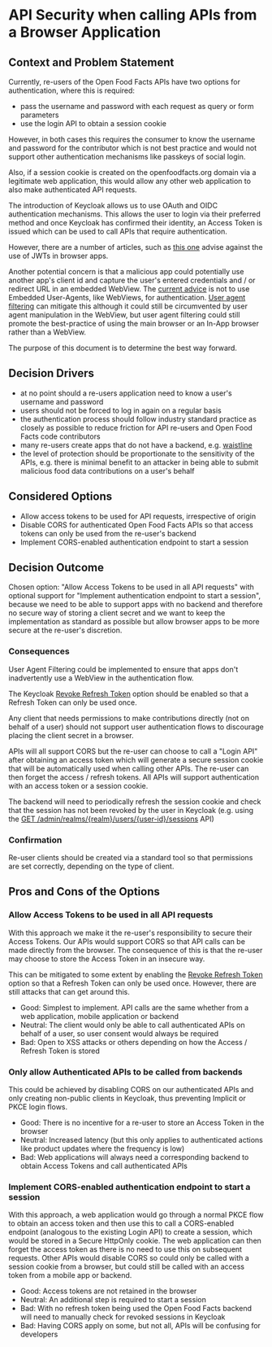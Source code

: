 # API Security when calling APIs from a Browser Application

## Context and Problem Statement

Currently, re-users of the Open Food Facts APIs have two options for authentication, where this is required:

- pass the username and password with each request as query or form parameters
- use the login API to obtain a session cookie

However, in both cases this requires the consumer to know the username and password for the contributor which is not best practice and would not support other authentication mechanisms like passkeys of social login.

Also, if a session cookie is created on the openfoodfacts.org domain via a legitimate web application, this would allow any other web application to also make authenticated API requests.

The introduction of Keycloak allows us to use OAuth and OIDC authentication mechanisms. This allows the user to login via their preferred method and once Keycloak has confirmed their identity, an Access Token is issued which can be used to call APIs that require authentication.

However, there are a number of articles, such as [this one](https://ianlondon.github.io/posts/dont-use-jwts-for-sessions/) advise against the use of JWTs in browser apps.

Another potential concern is that a malicious app could potentially use another app's client id and capture the user's entered credentials and / or redirect URL in an embedded WebView. The [current advice](https://datatracker.ietf.org/doc/html/rfc8252#section-8.12) is not to use Embedded User-Agents, like WebViews, for authentication. [User agent filtering](https://blog.please-open.it/posts/user-agent-filter-authenticator/) can mitigate this although it could still be circumvented by user agent manipulation in the WebView, but user agent filtering could still promote the best-practice of using the main browser or an In-App browser rather than a WebView.

The purpose of this document is to determine the best way forward.

## Decision Drivers

* at no point should a re-users application need to know a user's username and password
* users should not be forced to log in again on a regular basis
* the authentication process should follow industry standard practice as closely as possible to reduce friction for API re-users and Open Food Facts code contributors
* many re-users create apps that do not have a backend, e.g. [waistline](https://github.com/davidhealey/waistline)
* the level of protection should be proportionate to the sensitivity of the APIs, e.g. there is minimal benefit to an attacker in being able to submit malicious food data contributions on a user's behalf

## Considered Options

* Allow access tokens to be used for API requests, irrespective of origin
* Disable CORS for authenticated Open Food Facts APIs so that access tokens can only be used from the re-user's backend
* Implement CORS-enabled authentication endpoint to start a session

## Decision Outcome

Chosen option: "Allow Access Tokens to be used in all API requests" with optional support for "Implement authentication endpoint to start a session", because we need to be able to support apps with no backend and therefore no secure way of storing a client secret and we want to keep the implementation as standard as possible but allow browser apps to be more secure at the re-user's discretion.

### Consequences

User Agent Filtering could be implemented to ensure that apps don't inadvertently use a WebView in the authentication flow.

The Keycloak [Revoke Refresh Token](https://www.keycloak.org/docs/latest/server_admin/index.html#_offline-access) option should be enabled so that a Refresh Token can only be used once.

Any client that needs permissions to make contributions directly (not on behalf of a user) should not support user authentication flows to discourage placing the client secret in a browser.

APIs will all support CORS but the re-user can choose to call a "Login API" after obtaining an access token which will generate a secure session cookie that will be automatically used when calling other APIs. The re-user can then forget the access / refresh tokens. All APIs will support authentication with an access token or a session cookie.

The backend will need to periodically refresh the session cookie and check that the session has not been revoked by the user in Keycloak (e.g. using the [GET /admin/realms/{realm}/users/{user-id}/sessions](https://www.keycloak.org/docs-api/latest/rest-api/index.html#_get_adminrealmsrealmusersuser_idsessions) API)

### Confirmation

Re-user clients should be created via a standard tool so that permissions are set correctly, depending on the type of client.

## Pros and Cons of the Options

### Allow Access Tokens to be used in all API requests

With this approach we make it the re-user's responsibility to secure their Access Tokens. Our APIs would support CORS so that API calls can be made directly from the browser. The consequence of this is that the re-user may choose to store the Access Token in an insecure way.

This can be mitigated to some extent by enabling the [Revoke Refresh Token](https://www.keycloak.org/docs/latest/server_admin/index.html#_offline-access) option so that a Refresh Token can only be used once. However, there are still attacks that can get around this.

* Good: Simplest to implement. API calls are the same whether from a web application, mobile application or backend
* Neutral: The client would only be able to call authenticated APIs on behalf of a user, so user consent would always be required
* Bad: Open to XSS attacks or others depending on how the Access / Refresh Token is stored

### Only allow Authenticated APIs to be called from backends

This could be achieved by disabling CORS on our authenticated APIs and only creating non-public clients in Keycloak, thus preventing Implicit or PKCE login flows.

* Good: There is no incentive for a re-user to store an Access Token in the browser
* Neutral: Increased latency (but this only applies to authenticated actions like product updates where the frequency is low)
* Bad: Web applications will always need a corresponding backend to obtain Access Tokens and call authenticated APIs

### Implement CORS-enabled authentication endpoint to start a session

With this approach, a web application would go through a normal PKCE flow to obtain an access token and then use this to call a CORS-enabled endpoint (analogous to the existing Login API) to create a session, which would be stored in a Secure HttpOnly cookie. The web application can then forget the access token as there is no need to use this on subsequent requests. Other APIs would disable CORS so could only be called with a session cookie from a browser, but could still be called with an access token from a mobile app or backend.

* Good: Access tokens are not retained in the browser
* Neutral: An additional step is required to start a session
* Bad: With no refresh token being used the Open Food Facts backend will need to manually check for revoked sessions in Keycloak
* Bad: Having CORS apply on some, but not all, APIs will be confusing for developers
